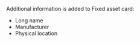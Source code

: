 Additional information is added to Fixed asset card:
- Long name
- Manufacturer 
- Physical location  